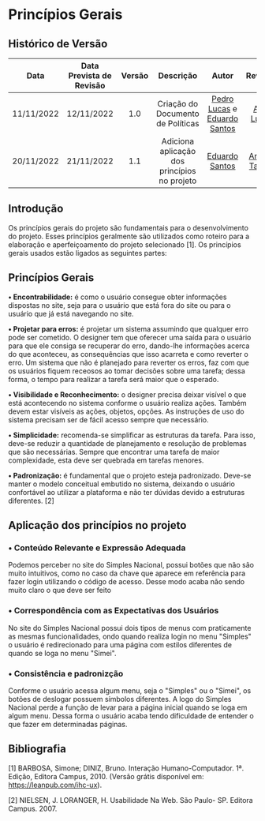 # Princípios Gerais

## <a>Histórico de Versão</a>
|Data|Data Prevista de Revisão|Versão|Descrição|Autor|Revisor|
| :----------: |:-----------:| :------: | :-----------: | :---------: |:---------: |
|11/11/2022|12/11/2022|1.0|Criação do Documento de Políticas| [Pedro Lucas](https://github.com/PedroLSF) e [Eduardo Santos](https://github.com/edudsan)|[Ana Luiza](https://github.com/AnHoff)|
|20/11/2022|21/11/2022|1.1|Adiciona aplicação dos princípios no projeto|[Eduardo Santos](https://github.com/edudsan)|[Arthur Taylor](https://github.com/Eruel6) |

## <a>Introdução</a>
Os princípios gerais do projeto são fundamentais para o desenvolvimento do projeto. Esses princípios geralmente são utilizados como roteiro para a elaboração e aperfeiçoamento do projeto selecionado [1]. Os princípios gerais usados estão ligados as seguintes partes: 

## <a>Princípios Gerais</a>
**• Encontrabilidade:** é como o usuário consegue obter informações dispostas no site, seja para o usuário que está fora do site ou para o usuário que já está navegando no site. 

**• Projetar para erros:** é projetar um sistema assumindo que qualquer erro pode ser cometido. O designer tem que oferecer uma saída para o usuário para que ele consiga se recuperar do erro, dando-lhe informações acerca do que aconteceu, as consequências que isso acarreta e como reverter o erro. Um sistema que não é planejado para reverter os erros, faz com que os usuários fiquem receosos ao tomar decisões sobre uma tarefa; dessa forma, o tempo para realizar a tarefa será maior que o esperado. 

**• Visibilidade e Reconhecimento:** o designer precisa deixar visível o que está acontecendo no sistema conforme o usuário realiza ações. Também devem estar visíveis as ações, objetos, opções. As instruções de uso do sistema precisam ser de fácil acesso sempre que necessário.

**• Simplicidade:** recomenda-se simplificar as estruturas da tarefa. Para isso, deve-se reduzir a quantidade de planejamento e resolução de problemas que são necessárias. Sempre que encontrar uma tarefa de maior complexidade, esta deve ser quebrada em tarefas menores.

**• Padronização:** é fundamental que o projeto esteja padronizado. Deve-se manter o modelo conceitual embutido no sistema, deixando o usuário confortável ao utilizar a plataforma e não ter dúvidas devido a estruturas diferentes. [2]

## <a>Aplicação dos princípios no projeto</a>

### <a>• Conteúdo Relevante e Expressão Adequada</a>

Podemos perceber no site do Simples Nacional, possui botões que não são muito intuitivos, como no caso da chave que aparece em referência para fazer login utilizando o código de acesso. Desse modo acaba não sendo muito claro o que deve ser feito

### <a>• Correspondência com as Expectativas dos Usuários</a>

No site do Simples Nacional possui dois tipos de menus com praticamente as mesmas funcionalidades, ondo quando realiza login no menu "Simples" o usuário é redirecionado para uma página com estilos diferentes de quando se loga no menu "Simei".

### <a>• Consistência e padronizção</a>

Conforme o usuário acessa algum menu, seja o "Simples" ou o "Simei", os botões de deslogar possuem símbolos diferentes. A logo do Simples Nacional perde a função de levar para a página inicial quando se loga em algum menu. Dessa forma o usuário acaba tendo dificuldade de entender o que fazer em determinadas páginas.

## <a>Bibliografia</a>

[1] BARBOSA, Simone; DINIZ, Bruno. Interação Humano-Computador. 1ª. Edição, Editora Campus, 2010. (Versão grátis disponível em: https://leanpub.com/ihc-ux). 

[2] NIELSEN, J. LORANGER, H. Usabilidade Na Web. São Paulo- SP. Editora Campus. 2007. 
